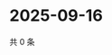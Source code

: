 # 2025-09-16

共 0 条

<!-- BEGIN ZHIHUQUESTIONS -->
<!-- 最后更新时间 Tue Sep 16 2025 18:12:07 GMT+0800 (China Standard Time) -->

<!-- END ZHIHUQUESTIONS -->
